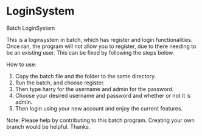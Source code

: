 # LoginSystem
Batch LoginSystem

This is a loginsystem in batch, which has register and login functionalities. Once ran, the program will not allow you to register, due to there needing to be an existing user. This can be fixed by following the steps below.

How to use:

1. Copy the batch file and the folder to the same directory.
2. Run the batch, and choose register.
3. Then type harry for the username and admin for the password.
4. Choose your desired username and password and whether or not it is admin.
5. Then login using your new account and enjoy the current features.

Note: Please help by contributing to this batch program. Creating your own branch would be helpful. Thanks.
